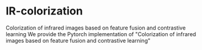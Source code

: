 # IR-colorization
Colorization of infrared images based on feature fusion and contrastive learning
We provide the Pytorch implementation of "Colorization of infrared images based on feature fusion and contrastive learning"
